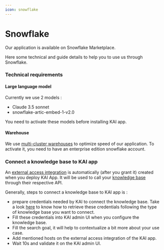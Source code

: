 ```yaml
---
icon: snowflake
---
```


# Snowflake

Our application is available on Snowflake Marketplace.

Here some technical and guide details to help you to use us through Snowflake.

### Technical requirements

#### Large language model

Currently we use 2 models :&#x20;

* Claude 3.5 sonnet
* snowflake-artic-embed-1-v2.0

You need to activate these models before installing KAI app.

#### Warehouse

We use [multi-cluster warehouses](https://docs.snowflake.com/en/user-guide/warehouses-multicluster) to optimize speed of our application. To activate it, you need to have an enterprise edition snowflake account.

### Connect a knowledge base to KAI app

An [external access integration](https://docs.snowflake.com/en/developer-guide/external-network-access/creating-using-external-network-access) is automatically (after you grant it) created when you deploy KAI App. It will be used to call your [knowledge base](https://k-ai.gitbook.io/knowledge-ai/api/knowledge-base) through their respective API.&#x20;

Generally, steps to connect a knowledge base to KAI app is :

* prepare credentials needed by KAI to connect the knowledge base. Take a look [here](https://k-ai.gitbook.io/knowledge-ai/api/knowledge-base) to know how to retrieve these credentials following the type of knowledge base you want to connect.
* Fill these credentials into KAI admin UI when you configure the knowledge base.
* Fill the search goal, it will help to contextualize a bit more about your use case.
* Add mentioned hosts on the external access integration of the KAI app.
* Wait 10s and validate it on the KAI admin UI.
